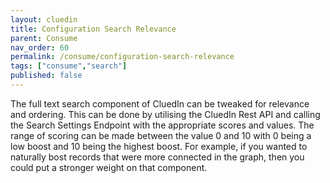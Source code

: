 ```yaml
---
layout: cluedin
title: Configuration Search Relevance
parent: Consume
nav_order: 60
permalink: /consume/configuration-search-relevance
tags: ["consume","search"]
published: false
---
```


The full text search component of CluedIn can be tweaked for relevance and ordering. This can be done by utilising the CluedIn Rest API and calling the Search Settings Endpoint with the appropriate scores and values. The range of scoring can be made between the value 0 and 10 with 0 being a low boost and 10 being the highest boost. For example, if you wanted to naturally bost records that were more connected in the graph, then you could put a stronger weight on that component. 